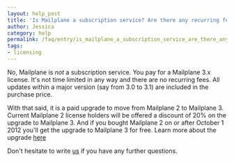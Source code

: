 ```yaml
---
layout: help_post
title: 'Is Mailplane a subscription service? Are there any recurring fees? '
author: Jessica
category: help
permalink: /faq/entry/is_mailplane_a_subscription_service_are_there_any_recurring_fees_.html
tags:
- licensing
---
```


No, Mailplane is _not_ a subscription service. You pay for a Mailplane 3.x license. It's not time limited in any way and there are no recurring fees. All updates within a major version (say from 3.0 to 3.1) are included in the purchase price.

With that said, it is a paid upgrade to move from Mailplane 2 to Mailplane 3. Current Mailplane 2 license holders will be offered a discount of 20% on the upgrade to Mailplane 3. And if you bought Mailplane 2 on or after October 1 2012 you'll get the upgrade to Mailplane 3 for free. Learn more about the upgrade [here](/help/2013/04/14/how_can_i_upgrade_from_mailplane_2.html)

Don't hesitate to write [us](mailto:support@mailplaneapp.com) if you have any further questions.

